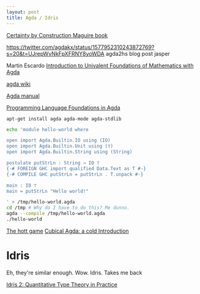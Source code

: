 ```yaml
---
layout: post
title: Agda / Idris
---
```


[Certainty by Construction Maguire book](https://sandymaguire.me/blog/certainty-by-construction/)

<https://twitter.com/agdakx/status/1577952310243872769?s=20&t=UJrepWvNkFpXFRNY8yoWDA> agda2hs blog post jasper

Martin Escardo
[Introduction to Univalent Foundations of Mathematics with Agda](https://www.cs.bham.ac.uk/~mhe/HoTT-UF-in-Agda-Lecture-Notes/)

[agda wiki](https://wiki.portal.chalmers.se/agda/pmwiki.php)

[Agda manual](https://agda.readthedocs.io/en/latest/)

[Programming Language Foundations in Agda](https://plfa.github.io/)

```
apt-get install agda agda-mode agda-stdlib
```

```bash
echo 'module hello-world where

open import Agda.Builtin.IO using (IO)
open import Agda.Builtin.Unit using (⊤)
open import Agda.Builtin.String using (String)

postulate putStrLn : String → IO ⊤
{-# FOREIGN GHC import qualified Data.Text as T #-}
{-# COMPILE GHC putStrLn = putStrLn . T.unpack #-}

main : IO ⊤
main = putStrLn "Hello world!"

' > /tmp/hello-world.agda
cd /tmp # Why do I have to do this? Me dunno.
agda --compile /tmp/hello-world.agda
./hello-world
```

[The hott game](https://thehottgameguide.readthedocs.io/en/latest/index.html)
[Cubical Agda: a cold Introduction](https://nextjournal.com/agdacubicold/intro)

# Idris

Eh, they're similar enough. Wow. Idris. Takes me back

[Idris 2: Quantitative Type Theory in Practice](https://arxiv.org/pdf/2104.00480.pdf)
